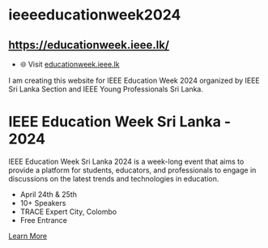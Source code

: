 # ieeeeducationweek2024
## https://educationweek.ieee.lk/

- 🌐 Visit [educationweek.ieee.lk](https://educationweek.ieee.lk/)

<p>I am creating this website for IEEE Education Week 2024 organized by IEEE Sri Lanka Section and IEEE Young Professionals Sri Lanka.</p>

<h1>IEEE Education Week Sri Lanka - 2024</h1>
<p>IEEE Education Week Sri Lanka 2024 is a week-long event that aims to provide a platform for students, educators, and professionals to engage in discussions on the latest trends and technologies in education.</p>

- April 24th & 25th
- 10+ Speakers
- TRACE Expert City, Colombo
- Free Entrance
  
[Learn More](https://educationweek.ieee.lk/#about)
